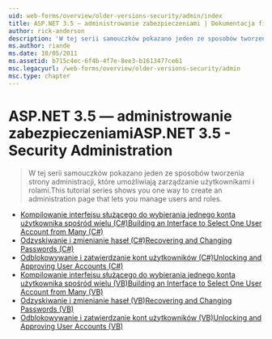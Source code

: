 ```yaml
---
uid: web-forms/overview/older-versions-security/admin/index
title: ASP.NET 3.5 — administrowanie zabezpieczeniami | Dokumentacja firmy Microsoft
author: rick-anderson
description: 'W tej serii samouczków pokazano jeden ze sposobów tworzenia strony administracji, które umożliwiają zarządzanie użytkownikami i rolami.'
ms.author: riande
ms.date: 10/05/2011
ms.assetid: b715c4ec-6f4b-4f7e-8ee3-b1613477ce61
msc.legacyurl: /web-forms/overview/older-versions-security/admin
msc.type: chapter
---
```

<a name="aspnet-35---security-administration"></a><span data-ttu-id="008be-103">ASP.NET 3.5 — administrowanie zabezpieczeniami</span><span class="sxs-lookup"><span data-stu-id="008be-103">ASP.NET 3.5 - Security Administration</span></span>
====================
> <span data-ttu-id="008be-104">W tej serii samouczków pokazano jeden ze sposobów tworzenia strony administracji, które umożliwiają zarządzanie użytkownikami i rolami.</span><span class="sxs-lookup"><span data-stu-id="008be-104">This tutorial series shows you one way to create an administration page that lets you manage users and roles.</span></span>


- [<span data-ttu-id="008be-105">Kompilowanie interfejsu służącego do wybierania jednego konta użytkownika spośród wielu (C#)</span><span class="sxs-lookup"><span data-stu-id="008be-105">Building an Interface to Select One User Account from Many (C#)</span></span>](building-an-interface-to-select-one-user-account-from-many-cs.md)
- [<span data-ttu-id="008be-106">Odzyskiwanie i zmienianie haseł (C#)</span><span class="sxs-lookup"><span data-stu-id="008be-106">Recovering and Changing Passwords (C#)</span></span>](recovering-and-changing-passwords-cs.md)
- [<span data-ttu-id="008be-107">Odblokowywanie i zatwierdzanie kont użytkowników (C#)</span><span class="sxs-lookup"><span data-stu-id="008be-107">Unlocking and Approving User Accounts (C#)</span></span>](unlocking-and-approving-user-accounts-cs.md)
- [<span data-ttu-id="008be-108">Kompilowanie interfejsu służącego do wybierania jednego konta użytkownika spośród wielu (VB)</span><span class="sxs-lookup"><span data-stu-id="008be-108">Building an Interface to Select One User Account from Many (VB)</span></span>](building-an-interface-to-select-one-user-account-from-many-vb.md)
- [<span data-ttu-id="008be-109">Odzyskiwanie i zmienianie haseł (VB)</span><span class="sxs-lookup"><span data-stu-id="008be-109">Recovering and Changing Passwords (VB)</span></span>](recovering-and-changing-passwords-vb.md)
- [<span data-ttu-id="008be-110">Odblokowywanie i zatwierdzanie kont użytkowników (VB)</span><span class="sxs-lookup"><span data-stu-id="008be-110">Unlocking and Approving User Accounts (VB)</span></span>](unlocking-and-approving-user-accounts-vb.md)
